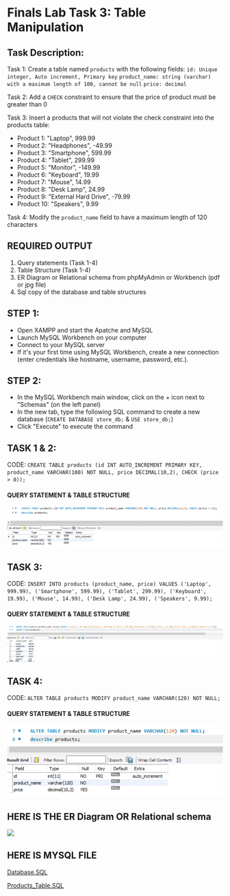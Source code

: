 # Finals Lab Task 3: Table Manipulation

## Task Description:
Task 1: Create a table named `products` with the following fields:
`id: Unique integer, Auto increment, Primary key`
`product_name: string (varchar) with a maximum length of 100, cannot be null`
`price: decimal`

Task 2: Add a `CHECK` constraint to ensure that the price of product must be greater than 0

Task 3: Insert a products that will not violate the check constraint into the products table:
* Product 1: "Laptop", 999.99
* Product 2: "Headphones", -49.99
* Product 3: "Smartphone", 599.99
* Product 4: "Tablet", 299.99
* Product 5: "Monitor", -149.99
* Product 6: "Keyboard", 19.99
* Product 7: "Mouse", 14.99
* Product 8: "Desk Lamp", 24.99
* Product 9: "External Hard Drive", -79.99
* Product 10: "Speakers", 9.99

Task 4: Modify the `product_name` field to have a maximum length of 120 characters

## REQUIRED OUTPUT
1. Query statements (Task 1-4)
2. Table Structure (Task 1-4)
3. ER Diagram or Relational schema from phpMyAdmin or Workbench (pdf or jpg file)
4. Sql copy of the database and table structures

## STEP 1:
- Open XAMPP and start the Apatche and MySQL
- Launch MySQL Workbench on your computer
- Connect to your MySQL server
- If it's your first time using MySQL Workbench, create a new connection (enter credentials like hostname, username, password, etc.).

## STEP 2:
- In the MySQL Workbench main window, click on the + icon next to "Schemas" (on the left panel)
- In the new tab, type the following SQL command to create a new database (`CREATE DATABASE store_db;` & `USE store_db;`)
- Click "Execute" to execute the command

## TASK 1 & 2:
CODE: `CREATE TABLE products (id INT AUTO_INCREMENT PRIMARY KEY, product_name VARCHAR(100) NOT NULL, price DECIMAL(10,2), CHECK (price > 0));`
#### QUERY STATEMENT & TABLE STRUCTURE
![products_table](image/FTASK3.1.2.png)

## TASK 3:
CODE: `INSERT INTO products (product_name, price) VALUES ('Laptop', 999.99), ('Smartphone', 599.99), ('Tablet', 299.99), ('Keyboard', 19.99), ('Mouse', 14.99), ('Desk Lamp', 24.99), ('Speakers', 9.99);`
#### QUERY STATEMENT & TABLE STRUCTURE
![products_table](image/ftask3.3.png)

## TASK 4:
CODE: `ALTER TABLE products MODIFY product_name VARCHAR(120) NOT NULL;`
#### QUERY STATEMENT & TABLE STRUCTURE
![products_table](image/ftask3.4.png)

## HERE IS THE ER Diagram OR Relational schema
![](ftask%203%20ERD.png)


## HERE IS MYSQL FILE
 [Database.SQL](file/view.htm#L5)
 
 [Products_Table.SQL](Image%20%26%20File/products_tbl.sql)
